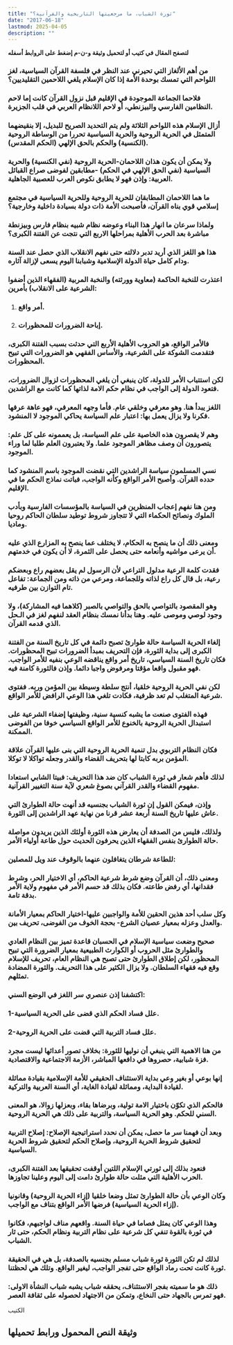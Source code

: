 ```yaml
---
title: "ثورة الشباب، ما مرجعيتها التاريخية والقرآنية؟"
date: "2017-06-18"
lastmod: 2025-04-05
description: ""
---
```

**لتصفح المقال في كتيب أو لتحميل وثيقة و-ن-م إضغط على الروابط أسفله**

### من أهم الألغاز التي تحيرني عند النظر في فلسفة القرآن السياسية، لغز اللواحم التي تمسك بوحدة الأمة إذا كان الإسلام يلغي اللاحمين التقليديين؟

### فلاحما الجماعة الموجودة في الإقليم قبل نزول القرآن كانت إما لاحم النظامين الفارسي والبيزنطي، أو لاحم اللانظام العربي في قلب الجزيرة.

### أزال الإسلام هذه اللواحم الثلاثة ولم يتم التحديد الصريح للبديل، إلا بنقيضهما المتمثل في الحرية الروحية والحرية السياسية تحررا من الوساطة الروحية (الكنسية) والحكم بالحق الإلهي (الحكم المقدس).

### ولا يمكن أن يكون هذان اللاحمان-الحرية الروحية (نفي الكنسية) والحرية السياسية (نفي الحق الإلهي في الحكم) -مطابقين لفوضى صراع القبائل العربية: وإذن فهو لا يطابق نكوص العرب للعصبية الجاهلية.

### ما هما اللاحمان المطابقان للحرية الروحية وللحرية السياسية في مجتمع إسلامي قوي بناه القرآن، فأصبحت الأمة ذات دولة بسيادة داخلية وخارجية؟

### ولماذا سرعان ما انهار هذا البناء وعوضه نظام شبيه بنظام فارس وبيزنطة مباشرة بعد الحرب الأهلية بمراحلها الاربع التي نتجت عن الفتنة الكبرى؟

### هذا هو اللغز الذي أريد تدبر دلالته حتى نفهم الانقلاب الذي حصل عند السنة ودام كامل حياة الدولة الإسلامية وشبابنا اليوم يسعى لإزالة آثاره.

### اعتذرت للنخبة الحاكمة (معاوية وورثته) والنخبة المربية (الفقهاء الذين أضفوا الشرعية على الانقلاب) بأمرين:

1. ### أمر واقع.
2. ### إباحة الضرورات للمحظورات.

### فالأمر الواقع، هو الحروب الأهلية الأربع التي حدثت بسبب الفتنة الكبرى، فتقدمت الشوكة على الشرعية، والأساس الفقهي هو الضرورات التي تبيح المحظورات.

### لكن استتباب الأمر للدولة، كان ينبغي أن يلغي المحظورات لزوال الضرورات، فتعود الدولة إلى الواجب في نظام حكم الامة لذاتها كما كانت مع الراشدين.

### اللغز يبدأ هنا. وهو معرفي وخلقي عام. فأما وجهه المعرفي، فهو عاهة عرفها فكرنا ولا يزال يعمل بها: اعتبار علم السياسة يحاكي الموجود لا المنشود.

### وهم لا يقصرون هذه الخاصية على علم السياسة، بل يعممونه على كل علم: يتصورون أن وصف مظاهر الموجود علما. ولا يعتبرون العلم طلبا لما وراء الموجود.

### نسي المسلمون سياسة الراشدين التي نقضت الموجود باسم المنشود كما حدده القرآن. وأصبح الأمر الواقع وكأنه الواجب، فباتت نماذج الحكم ما في الإقليم.

### ومن هنا نفهم إعجاب المنظرين في السياسة بالمؤسسات الفارسية وبأدب الملوك ونصائح الحكماء التي لا تتجاوز شروط توطيد سلطان الحاكم روحيا وماديا.

### ومعنى ذلك أن ما ينصح به الحكام، لا يختلف عما ينصح به المزارع الذي عليه أن يرعى مواشيه وأنعامه حتى يحصل على الثمرة، لا أن يكون في خدمتهم.

### فقدت كلمة الرعية مدلول التراعي لأن الرسول لم يقل بعضهم راع وبعضكم رعية، بل قال كل راع لذاته وللجماعة، ومرعي من ذاته ومن الجماعة: تفاعل تام التوازن بين طرفيه.

### وهو المقصود بالتواصي بالحق والتواصي بالصبر (كلاهما فيه المشاركة)، ولا وجود لوصي وموصى عليه. وهنا بدأنا نمسك بنظام العقد لنفهم لغز في الـحل الذي قدمه القرآن.

### إلغاء الحرية السياسة حالة طوارئ تصبح دائمة في كل تاريخ السنة من الفتنة الكبرى إلى بداية الثورة، فإن التحريف بمبدأ الضرورات تبيح المحظورات. فكان تاريخ السنة السياسي، تاريخ أمر واقع يناقضه الوعي بنفيه للأمر الواجب. فهو مقبول واقعا مؤقتا ومرفوض واجبا دائما. وإذن فالثورة كامنة فيه.

### لكن نفي الحرية الروحية خلقيا، أنتج سلطة وسيطة بين المؤمن وربه. ففتوى شرعية المتغلب لم تعد ظرفية، فكادت تلغي هذا الوعي الرافض للأمر الواقع.

### فهذه الفتوى صنعت ما يشبه كنسية سنية، وظيفتها إضفاء الشرعية على استبدال الحرية الروحية بالخنوع للأمر الواقع السياسي خوفا من الفوضى الممكنة.

### فكان النظام التربوي بدل تنمية الحرية الروحية التي بنى عليها القرآن علاقة المؤمن بربه كابتا لها بتحريف القضاء والقدر وجعله تواكلا لا توكلا.

### لذلك فأهم شعار في ثورة الشباب كان ضد هذا التحريف: فبيتا الشابي استعادا مفهوم القضاء والقدر القرآني بصوغ شعري لآية سنة التغيير القرآنية.

### وإذن، فيمكن القول إن ثورة الشباب بجنسيه قد أنهت حالة الطوارئ التي عاش عليها تاريخ السنة أربعة عشر قرنا من نهاية عهد الراشدين إلى الثورة.

### ولذلك، فليس من الصدفة أن يعارض هذه الثورة أولئك الذين يريدون مواصلة حالة الطوارئ بنفس الفقهاء الذين يحرفون الحديث حول طاعة أولياء الأمر.

### للطاعة شرطان يتغافلون عنهما بالوقوف عند ويل للمصلين:

### ومعنى ذلك، أن القرآن وضع شرط شرعية الحاكم، أي الاختيار الحر، وشرط فقدانها، أي رفض طاعته. فكان بذلك قد حسم الأمر في مفهوم ولاية الأمر بدقة تامة.

### وكل سلب أحد هذين الحقين للأمة والواجبين عليها-اختيار الحاكم بمعيار الأمانة والعدل وعزله بمعيار عصيان الشرع- بحجة الخوف من الفوضى، تحريف بين.

### صحيح وضعت سياسية الإسلام في الحسبان قاعدة تميز بين النظام العادي والطوارئ مثل الحروب أو الكوارث الطبيعية بمعيار الضرورة التي تبيح المحظور، لكن إطلاق الطوارئ حتى تصبح هي النظام العام، تحريف للإسلام وقع فيه فقهاء السلطان. ولا يزال الكثير على هذا التحريف. والثورة المضادة تمثلهم.

### اكتشفنا إذن عنصري سر اللغز في الوضع السني:

### 1-علل فساد الحكم الذي قضى على الحرية السياسية.

### 2-علل فساد التربية التي قضت على الحرية الروحية.

### من هنا الاهمية التي ينبغي أن نوليها للثورة: بخلاف تصور أعدائها ليست مجرد فزة شبابية، حصروها في دافعها المباشر، الأزمة الاجتماعية والاقتصادية.

### إنها بوعي أو بغير وعي بداية الاستئناف الحقيقي للأمة الإسلامية بقيادة مماثلة لقيادة البداية، ومماثلة لقيادة الغاية، أي السنة العربية والتركية.

### فالحكم الذي تكوّن باختيار الامة تولية، وبرضاها بقاء، وبعزلها زوالا، هو المعنى السني للحكم. وهو الحرية السياسة، والتربية على ذلك هي الحرية الروحية.

### وبعد أن فهمنا سر ما حصل، يمكن أن نحدد استراتيجية الإصلاح: إصلاح التربية لتحقيق شروط الحرية الروحية، وإصلاح الحكم لتحقيق شروط الحرية السياسية.

### فنعود بذلك إلى ثورتي الإسلام اللتين أوقفت تحقيقها بعد الفتنة الكبرى، الحرب الأهلية التي مثلت حالة طوارئ دامت إلى اليوم وعلينا تجاوزها.

### وكان الوعي بأن حالة الطوارئ تمثل وضعا خلقيا (إزاء الحرية الروحية) وقانونيا (إزاء الحرية السياسية) فرضها الأمر الواقع بتناف مع الواجب.

### وهذا الوعي كان يمثل فصاما في حياة السنة. واقعهم مناف لواجبهم، فكانوا في ثورة بالقوة تنفي كل شرعية على نظام التربية ونظام الحكم، حتى ثار الشباب.

### لذلك لم تكن الثورة ثورة شباب مسلم بجنسيه بالصدفة، بل هي في الحقيقة ثورة كانت تحت رماد الواقع حتى تفجر الواجب، ليغير الواقع. وتلك هي لحظتنا.

### ذلك هو ما سميته بفجر الاستئناف، يحققه شباب يشبه شباب النشأة الاولى: فهو تمرس بالجهاد حتى النخاع، وتمكن من الاجتهاد لحصوله على ثقافة العصر.

الكتيب

## وثيقة النص المحمول ورابط تحميلها

###
